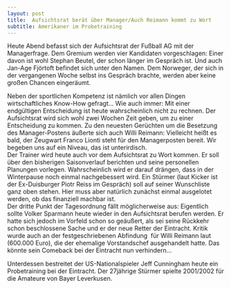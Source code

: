 ```yaml
---
layout: post
title:  Aufsichtsrat berät über Manager/Auch Reimann kommt zu Wort
subtitle: Amerikaner im Probetraining
---
```


Heute Abend befasst sich der Aufsichtsrat der Fußball AG mit der Managerfrage. Dem Gremium werden vier Kandidaten vorgeschlagen: Einer davon ist wohl Stephan Beutel, der schon länger im Gespräch ist. Und auch Jan-Age Fjörtoft befindet sich unter den Namen. Dem Norweger, der sich in der vergangenen Woche selbst ins Gespräch brachte, werden aber keine großen Chancen eingeräumt. 

Neben der sportlichen Kompetenz ist nämlich vor allen Dingen wirtschaftliches Know-How gefragt... Wie auch immer: Mit einer endgültigen Entscheidung ist heute wahrscheinlich nicht zu rechnen. Der Aufsichtsrat wird sich wohl zwei Wochen Zeit geben, um zu einer Entscheidung zu kommen. Zu den neuesten Gerüchten um die Besetzung des Manager-Postens äußerte sich auch Willi Reimann: Vielleicht heißt es bald, der Zeugwart Franco Lionti steht für den Managerposten bereit. Wir begeben uns auf ein Niveau, das ist unterirdisch.  
Der Trainer wird heute auch vor dem Aufsichtsrat zu Wort kommen. Er soll über den bisherigen Saisonverlauf berichten und seine personellen Planungen vorlegen. Wahrscheinlich wird er darauf drängen, dass in der Winterpause noch einmal nachgebessert wird. Ein Stürmer (laut Kicker ist der Ex-Duisburger Piotr Reiss im Gespräch) soll auf seiner Wunschliste ganz oben stehen. Hier muss aber natürlich zunächst einmal ausgelotet werden, ob das finanziell machbar ist.  
Der dritte Punkt der Tagesordnung fällt möglicherweise aus: Eigentlich sollte Volker Sparmann heute wieder in den Aufsichtsrat berufen werden. Er hatte sich jedoch im Vorfeld schon so geäußert, als sei seine Rückkehr schon beschlossene Sache und er der neue Retter der Eintracht. Kritik wurde auch an der festgeschriebenen Abfindung  für Willi Reimann laut (600.000 Euro), die der ehemalige Vorstandschef ausgehandelt hatte. Das könnte sein Comeback bei der Eintracht nun verhindern...  
  
Unterdessen bestreitet der US-Nationalspieler Jeff Cunningham heute ein Probetraining bei der Eintracht. Der 27jährige Stürmer spielte 2001/2002 für die Amateure von Bayer Leverkusen.
